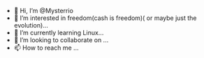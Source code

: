 - 👋 Hi, I’m @Mysterrio
- 👀 I’m interested in freedom(cash is freedom)( or maybe just the evolution)...
- 🌱 I’m currently learning Linux...
- 💞️ I’m looking to collaborate on ...
- 📫 How to reach me ...

<!---
Mysterrio/Mysterrio is a ✨ special ✨ repository because its `README.md` (this file) appears on your GitHub profile.
You can click the Preview link to take a look at your changes.
--->
